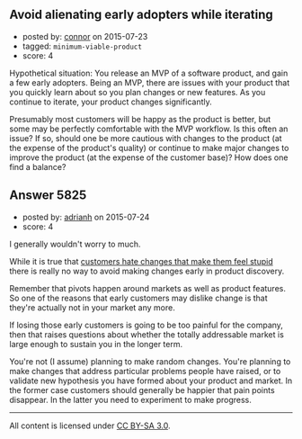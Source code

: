 ## Avoid alienating early adopters while iterating

- posted by: [connor](https://stackexchange.com/users/392995/connor) on 2015-07-23
- tagged: `minimum-viable-product`
- score: 4

Hypothetical situation: You release an MVP of a software product, and gain a few early adopters. Being an MVP, there are issues with your product that you quickly learn about so you plan changes or new features. As you continue to iterate, your product changes significantly.

Presumably most customers will be happy as the product is better, but some may be perfectly comfortable with the MVP workflow. Is this often an issue? If so, should one be more cautious with changes to the product (at the expense of the product's quality) or continue to make major changes to improve the product (at the expense of the customer base)? How does one find a balance?


## Answer 5825

- posted by: [adrianh](https://stackexchange.com/users/7553/adrianh) on 2015-07-24
- score: 4

I generally wouldn't worry to much.

While it is true that [customers hate changes that make them feel stupid](https://www.uie.com/brainsparks/2012/07/16/googles-take-on-change-aversion-misses-the-point/) there is really no way to avoid making changes early in product discovery.

Remember that pivots happen around markets as well as product features. So one of the reasons that early customers may dislike change is that they're actually not in your market any more. 

If losing those early customers is going to be too painful for the company, then that raises questions about whether the totally addressable market is large enough to sustain you in the longer term.

You're not (I assume) planning to make random changes. You're planning to make changes that address particular problems people have raised, or to validate new hypothesis you have formed about your product and market. In the former case customers should generally be happier that pain points disappear. In the latter you need to experiment to make progress.





---

All content is licensed under [CC BY-SA 3.0](https://creativecommons.org/licenses/by-sa/3.0/).
